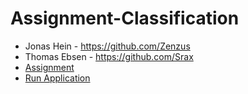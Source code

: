 # Assignment-Classification
- Jonas Hein - https://github.com/Zenzus
- Thomas Ebsen - https://github.com/Srax 
- [Assignment](data/assignment.pdf)
- [Run Application](https://mybinder.org/v2/gh/SOFT2021-Data-Science/Assignment-Classification/HEAD)
